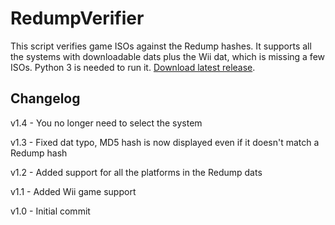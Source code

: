 # RedumpVerifier
This script verifies game ISOs against the Redump hashes. It supports all the systems with downloadable dats plus the Wii dat, which is missing a few ISOs. Python 3 is needed to run it. [Download latest release](https://github.com/normalgamer/RedumpVerifier/releases/latest).

## Changelog
v1.4 - You no longer need to select the system

v1.3 - Fixed dat typo, MD5 hash is now displayed even if it doesn't match a Redump hash

v1.2 - Added support for all the platforms in the Redump dats

v1.1 - Added Wii game support

v1.0 - Initial commit
